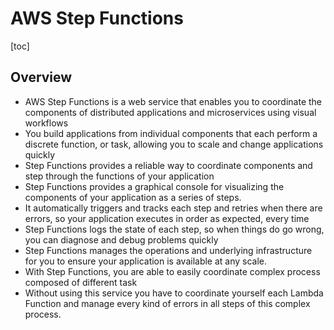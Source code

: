 # AWS Step Functions

[toc]

## Overview

- AWS Step Functions is a web service that enables you to coordinate the components of distributed applications and microservices using visual workflows
- You build applications from individual components that each perform a discrete function, or task, allowing you to scale and change applications quickly
- Step Functions provides a reliable way to coordinate components and step through the functions of your application
- Step Functions provides a graphical console for visualizing the components of your application as a series of steps.
- It automatically triggers and tracks each step and retries when there are errors, so your application executes in order as expected, every time
- Step Functions logs the state of each step, so when things do go wrong, you can diagnose and debug problems quickly
- Step Functions manages the operations and underlying infrastructure for you to ensure your application is available at any scale.
- With Step Functions, you are able to easily coordinate complex process composed of different task
- Without using this service you have to coordinate yourself each Lambda Function and manage every kind of errors in all steps of this complex process.

